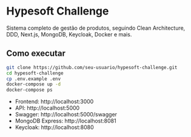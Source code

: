 # Hypesoft Challenge

Sistema completo de gestão de produtos, seguindo Clean Architecture, DDD, Next.js, MongoDB, Keycloak, Docker e mais.

## Como executar

```sh
git clone https://github.com/seu-usuario/hypesoft-challenge.git
cd hypesoft-challenge
cp .env.example .env
docker-compose up -d
docker-compose ps
```

- Frontend: http://localhost:3000
- API: http://localhost:5000
- Swagger: http://localhost:5000/swagger
- MongoDB Express: http://localhost:8081
- Keycloak: http://localhost:8080
